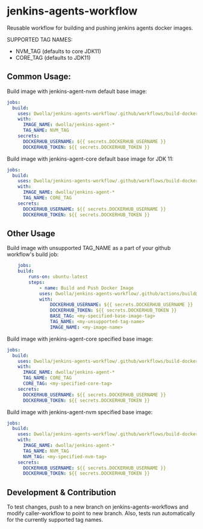 # jenkins-agents-workflow
Reusable workflow for building and pushing jenkins agents docker images.

SUPPORTED TAG NAMES:
* NVM_TAG (defaults to core JDK11)
* CORE_TAG (defaults to JDK11)

## Common Usage:

Build image with jenkins-agent-nvm default base image:
```yml
jobs:
  build:
    uses: Dwolla/jenkins-agents-workflow/.github/workflows/build-docker-image.yml@main
    with:
      IMAGE_NAME: dwolla/jenkins-agent-*
      TAG_NAME: NVM_TAG
    secrets:
      DOCKERHUB_USERNAME: ${{ secrets.DOCKERHUB_USERNAME }}
      DOCKERHUB_TOKEN: ${{ secrets.DOCKERHUB_TOKEN }}
```

Build image with jenkins-agent-core default base image for JDK 11:
```yml
jobs:
  build:
    uses: Dwolla/jenkins-agents-workflow/.github/workflows/build-docker-image.yml@main
    with:
      IMAGE_NAME: dwolla/jenkins-agent-*
      TAG_NAME: CORE_TAG
    secrets:
      DOCKERHUB_USERNAME: ${{ secrets.DOCKERHUB_USERNAME }}
      DOCKERHUB_TOKEN: ${{ secrets.DOCKERHUB_TOKEN }}
```

## Other Usage

Build image with unsupported TAG_NAME as a part of your github workflow's build job:
```yml
    jobs:
    build:
        runs-on: ubuntu-latest
        steps:
            - name: Build and Push Docker Image
            uses: Dwolla/jenkins-agents-workflow/.github/actions/build@main
            with:
                DOCKERHUB_USERNAME: ${{ secrets.DOCKERHUB_USERNAME }}
                DOCKERHUB_TOKEN: ${{ secrets.DOCKERHUB_TOKEN }}
                BASE_TAG: <my-specified-base-image-tag>
                TAG_NAME: <my-unsupported-tag-name>
                IMAGE_NAME: <my-image-name>
```

Build image with jenkins-agent-core specified base image:
```yml
jobs:
  build:
    uses: Dwolla/jenkins-agents-workflow/.github/workflows/build-docker-image.yml@main
    with:
      IMAGE_NAME: dwolla/jenkins-agent-*
      TAG_NAME: CORE_TAG
      CORE_TAG: <my-specified-core-tag>
    secrets:
      DOCKERHUB_USERNAME: ${{ secrets.DOCKERHUB_USERNAME }}
      DOCKERHUB_TOKEN: ${{ secrets.DOCKERHUB_TOKEN }}
```

Build image with jenkins-agent-nvm specified base image:
```yml
jobs:
  build:
    uses: Dwolla/jenkins-agents-workflow/.github/workflows/build-docker-image.yml@main
    with:
      IMAGE_NAME: dwolla/jenkins-agent-*
      TAG_NAME: NVM_TAG
      NVM_TAG: <my-specified-nvm-tag>
    secrets:
      DOCKERHUB_USERNAME: ${{ secrets.DOCKERHUB_USERNAME }}
      DOCKERHUB_TOKEN: ${{ secrets.DOCKERHUB_TOKEN }}
```

## Development & Contribution

To test changes, push to a new branch on jenkins-agents-workflows and modify caller-workflow to point to new branch.
Also, tests run automatically for the currently supported tag names.
